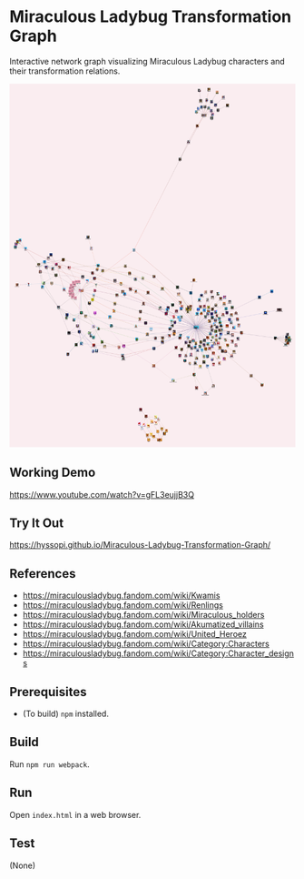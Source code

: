 # Miraculous Ladybug Transformation Graph
Interactive network graph visualizing Miraculous Ladybug characters and their transformation relations.

![splash](images/splash.png)

## Working Demo
https://www.youtube.com/watch?v=gFL3eujjB3Q

## Try It Out
https://hyssopi.github.io/Miraculous-Ladybug-Transformation-Graph/

## References
- https://miraculousladybug.fandom.com/wiki/Kwamis
- https://miraculousladybug.fandom.com/wiki/Renlings
- https://miraculousladybug.fandom.com/wiki/Miraculous_holders
- https://miraculousladybug.fandom.com/wiki/Akumatized_villains
- https://miraculousladybug.fandom.com/wiki/United_Heroez
- https://miraculousladybug.fandom.com/wiki/Category:Characters
- https://miraculousladybug.fandom.com/wiki/Category:Character_designs

## Prerequisites
- (To build) `npm` installed.

## Build
Run `npm run webpack`.

## Run
Open `index.html` in a web browser.

## Test
(None)
